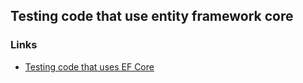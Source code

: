 ## Testing code that use entity framework core



### Links
- [Testing code that uses EF Core](https://docs.microsoft.com/en-us/ef/core/testing/)
